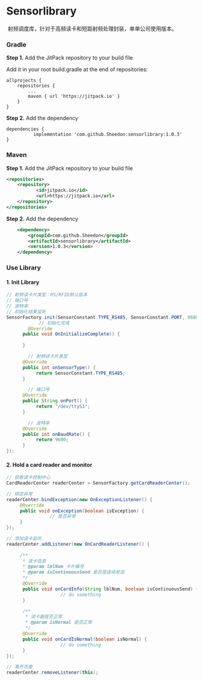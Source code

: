 # Sensorlibrary

​		射频调度库，针对于高频读卡和短距射频处理封装，单单公司使用版本。



### Gradle

**Step 1.** Add the JitPack repository to your build file

Add it in your root build.gradle at the end of repositories:

```
allprojects {
	repositories {
		...
		maven { url 'https://jitpack.io' }
	}
}
```

**Step 2.** Add the dependency

```
dependencies {
	      implementation 'com.github.Sheedon:sensorlibrary:1.0.3'
}
```



### Maven

**Step 1.** Add the JitPack repository to your build file

```xml
<repositories>
	<repository>
		   <id>jitpack.io</id>
		   <url>https://jitpack.io</url>
	</repository>
</repositories>
```

**Step 2.** Add the dependency

```xml
	<dependency>
	    <groupId>com.github.Sheedon</groupId>
	    <artifactId>sensorlibrary</artifactId>
	    <version>1.0.3</version>
	</dependency>
```



### Use Library

#### 1. Init Library

```java
// 射频读卡片类型：RS/RFID默认版本
// 端口号
// 波特率
// 初始化结果监听
SensorFactory.init(SensorConstant.TYPE_RS485, SensorConstant.PORT, 9600, new InitializeListener() {
			// 初始化完成		
  		@Override
      public void OnInitializeComplete() {
                
      }

  		// 射频读卡片类型
      @Override
      public int onSensorType() {
           return SensorConstant.TYPE_RS485;
      }

  		// 端口号
      @Override
      public String onPort() {
           return "/dev/ttyS1";
      }

  		// 波特率
      @Override
      public int onBaudRate() {
           return 9600;
      }
});
```



#### 2. Hold a card reader and monitor

```java
// 获取读卡控制中心
CardReaderCenter readerCenter = SensorFactory.getCardReaderCenter();

// 绑定异常
readerCenter.bindException(new OnExceptionListener() {
     @Override
     public void onException(boolean isException) {
     			// 是否异常
     }
});

// 添加读卡监听
readerCenter.addListener(new OnCardReaderListener() {
     
  	 /**
      * 读卡信息
      * @param lblNum 卡片编号 
      * @param isContinuousSend 是否是连续发送
      */
      @Override
      public void onCardInfo(String lblNum, boolean isContinuousSend) {
					// do something
      }

      /**
       * 读卡器是否正常
       * @param isNormal 是否正常
       */
      @Override
      public void onCardIsNormal(boolean isNormal) {
					// do something
      }
});

// 离开页面
readerCenter.removeListener(this);
```
